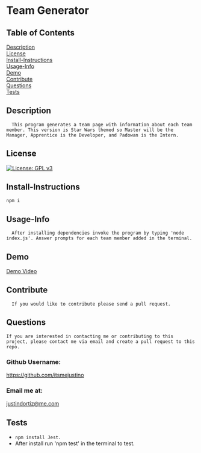 
# Team Generator<br>
## Table of Contents <br>
[Description](#description)<br>
[License](#license)<br>
[Install-Instructions](#install-Instructions)<br>
[Usage-Info](#usage-Info)<br>
[Demo](#demo)<br>
[Contribute](#contribute)<br>
[Questions](#questions)<br>
[Tests](#tests)<br>

## Description 
````
  This program generates a team page with information about each team member. This version is Star Wars themed so Master will be the Manager, Apprentice is the Developer, and Padowan is the Intern.
  ````
## License
  [![License: GPL v3](https://img.shields.io/badge/License-GPL%20v3-blue.svg)](https://www.gnu.org/licenses/gpl-3.0)
## Install-Instructions 

  `npm i`
 
## Usage-Info
```
  After installing dependencies invoke the program by typing 'node index.js'. Answer prompts for each team member added in the terminal.
  ```
## Demo

[Demo Video](https://drive.google.com/file/d/1ow7qVECJkpcqSEDhvUsG_Xi9r-6tA3_O/view)<br>

## Contribute
```
  If you would like to contribute please send a pull request.
  ```

## Questions 
```
If you are interested in contacting me or contributing to this project, please contact me via email and create a pull request to this repo.
```
### Github Username: 
https://github.com/itsmejustino

### Email me at: 
 justindortiz@me.com 
## Tests 

  * `npm install Jest.` 
  * After install run 'npm test' in the terminal to test.
  

